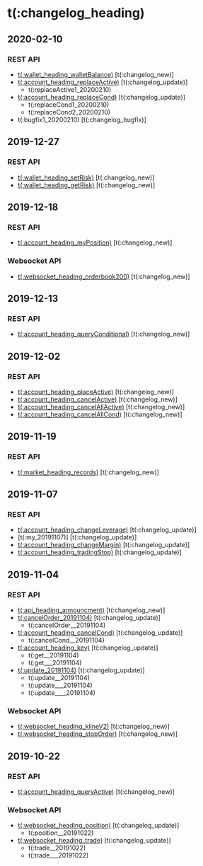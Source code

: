 # t(:changelog_heading)

## 2020-02-10

### REST API
- [t(:wallet_heading_walletBalance)](#t-wallet_heading-t-account_heading_key-t-wallet_heading_walletbalance) [t(:changelog_new)]
- [t(:account_heading_replaceActive)](#t-account_heading-t-account_heading_active-t-account_heading_replaceactive) [t(:changelog_update)]
    - t(:replaceActive1_20200210)
- [t(:account_heading_replaceCond)](#t-account_heading-t-account_heading_cond-t-account_heading_replacecond) [t(:changelog_update)]
    - t(:replaceCond1_20200210)
    - t(:replaceCond2_20200210)
- t(:bugfix1_20200210) [t(:changelog_bugfix)]

## 2019-12-27

### REST API
- [t(:wallet_heading_setRisk)](#t-wallet_heading-t-wallet_heading_getrisk) [t(:changelog_new)]
- [t(:wallet_heading_getRisk)](#t-wallet_heading-t-wallet_heading_setrisk) [t(:changelog_new)]


## 2019-12-18

### REST API
- [t(:account_heading_myPosition)](#t-account_heading-t-account_heading_position-t-account_heading_myposition) [t(:changelog_new)]

### Websocket API
- [t(:websocket_heading_orderbook200)](#t-websocket_heading-t-websocket_heading_public-t-websocket_heading_orderbook200) [t(:changelog_new)]


## 2019-12-13

### REST API
- [t(:account_heading_queryConditional)](#t-account_heading-t-account_heading_cond-t-account_heading_queryconditional) [t(:changelog_new)]


## 2019-12-02

### REST API
- [t(:account_heading_placeActive)](#t-account_heading-t-account_heading_active-t-account_heading_placeactive) [t(:changelog_new)]
- [t(:account_heading_cancelActive)](#t-account_heading-t-account_heading_active-t-account_heading_cancelactive) [t(:changelog_new)]
- [t(:account_heading_cancelAllActive)](#t-account_heading-t-account_heading_active-t-account_heading_cancelallactive) [t(:changelog_new)]
- [t(:account_heading_cancelAllCond)](#t-account_heading-t-account_heading_cond-t-account_heading_cancelallcond) [t(:changelog_new)]


## 2019-11-19

### REST API
- [t(:market_heading_records)](#t-market_heading-t-auth_heading_construct-t-market_heading_records) [t(:changelog_new)]


## 2019-11-07

### REST API
- [t(:account_heading_changeLeverage)](#t-account_heading-t-account_heading_leverage-t-account_heading_changeleverage) [t(:changelog_update)]
- [t(:my_20191107)] [t(:changelog_update)]
- [t(:account_heading_changeMargin)](#t-account_heading-t-account_heading_position-t-account_heading_changemargin) [t(:changelog_update)]
- [t(:account_heading_tradingStop)](#t-account_heading-t-account_heading_position-t-account_heading_tradingstop) [t(:changelog_update)]


## 2019-11-04

### REST API
- [t(:api_heading_announcment)](#t-api_heading-t-wallet_heading_setrisk-t-api_heading_announcment) [t(:changelog_new)]
- [t(:cancelOrder_20191104)](#t-account_heading-t-account_heading_active-t-account_heading_cancelactive) [t(:changelog_update)]
    - t(:cancelOrder__20191104)
- [t(:account_heading_cancelCond)](#t-account_heading-t-account_heading_cond-t-account_heading_cancelcond) [t(:changelog_update)]
    - t(:cancelCond__20191104)
- [t(:account_heading_key)](#t-account_heading-t-account_heading_key) [t(:changelog_update)]
    - t(:get__20191104)
    - t(:get___20191104)
- [t(:update_20191104)](#t-rate_heading) [t(:changelog_update)]
	- t(:update__20191104)
	- t(:update___20191104)
	- t(:update____20191104)

### Websocket API
- [t(:websocket_heading_klineV2)](#t-websocket_heading-t-websocket_heading_public-t-websocket_heading_klinev2) [t(:changelog_new)]
- [t(:websocket_heading_stopOrder)](#t-websocket_heading-t-websocket_heading_private-t-websocket_heading_stoporder) [t(:changelog_new)]


## 2019-10-22

### REST API
- [t(:account_heading_queryActive)](#t-account_heading-t-account_heading_active-t-account_heading_queryactive) [t(:changelog_new)]

### Websocket API
- [t(:websocket_heading_position)](#t-websocket_heading-t-websocket_heading_private-t-websocket_heading_position) [t(:changelog_update)]
    - t(:position__20191022)
- [t(:websocket_heading_trade)](#t-websocket_heading-t-websocket_heading_public-t-websocket_heading_trade) [t(:changelog_update)]
    - t(:trade__20191022)
    - t(:trade___20191022)
